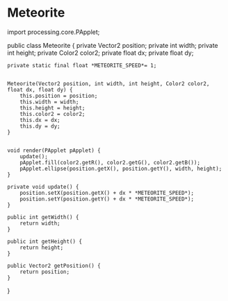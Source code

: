 # Meteorite
import processing.core.PApplet;

public class Meteorite {
    private Vector2 position;
    private int width;
    private int height;
    private Color2 color2;
    private float dx;
    private float dy;

    private static final float *METEORITE_SPEED*= 1;


    Meteorite(Vector2 position, int width, int height, Color2 color2, float dx, float dy) {
        this.position = position;
        this.width = width;
        this.height = height;
        this.color2 = color2;
        this.dx = dx;
        this.dy = dy;
    }


    void render(PApplet pApplet) {
        update();
        pApplet.fill(color2.getR(), color2.getG(), color2.getB());
        pApplet.ellipse(position.getX(), position.getY(), width, height);
    }

    private void update() {
        position.setX(position.getX() + dx * *METEORITE_SPEED*);
        position.setY(position.getY() + dx * *METEORITE_SPEED*);
    }

    public int getWidth() {
        return width;
    }

    public int getHeight() {
        return height;
    }

    public Vector2 getPosition() {
        return position;
    }
}

